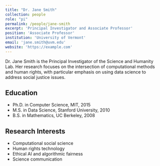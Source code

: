 ```yaml
---
title: "Dr. Jane Smith"
collection: people
role: "pi"
permalink: /people/jane-smith
excerpt: 'Principal Investigator and Associate Professor'
position: 'Associate Professor'
institution: 'University of Vermont'
email: 'jane.smith@uvm.edu'
website: 'https://example.com'
---
```


Dr. Jane Smith is the Principal Investigator of the Science and Humanity Lab. Her research focuses on the intersection of computational methods and human rights, with particular emphasis on using data science to address social justice issues.

## Education
- Ph.D. in Computer Science, MIT, 2015
- M.S. in Data Science, Stanford University, 2010
- B.S. in Mathematics, UC Berkeley, 2008

## Research Interests
- Computational social science
- Human rights technology
- Ethical AI and algorithmic fairness
- Science communication
